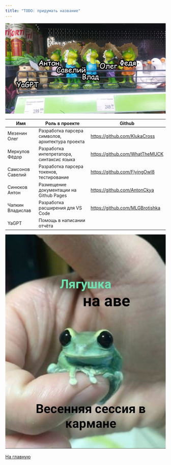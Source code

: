 ```yaml
---
title: "TODO: придумать название"
---
```


![alt_text](./img/we_are.jpg)

| Имя              | Роль в проекте                                   | Github                          |
|------------------|--------------------------------------------------|---------------------------------|
| Мезенин Олег     | Разработка парсера символов, архитектура проекта | https://github.com/KlukaCross   |
| Меркулов Фёдор   | Разработка интепретатора, синтаксис языка        | https://github.com/WhatTheMUCK  |
| Самсонов Савелий | Разработка парсера токенов, тестирование         | https://github.com/FlyingOwl8   |
| Синюков Антон    | Размещение документации на Github Pages          | https://github.com/AntonCkya    |
| Чапкин Владислав | Разработка расширения для VS Code                | https://github.com/MLGBrotishka |
| YaGPT            | Помощь в написании отчёта                        |                                 |

![alt_text](./img/frog6.jpeg)

[На главную]({{site.baseurl}})